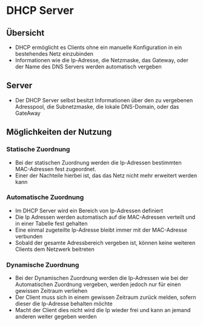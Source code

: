 # DHCP Server

## Übersicht

+ DHCP ermöglicht es Clients ohne ein manuelle Konfiguration in ein bestehendes Netz einzubinden
+ Informationen wie die Ip-Adresse, die Netzmaske, das Gateway, oder der Name des DNS Servers werden automatisch vergeben

## Server
+ Der DHCP Server selbst besitzt Informationen über den zu vergebenen Adresspool, die Subnetzmaske, die lokale DNS-Domain, oder das GateAway

## Möglichkeiten der Nutzung

### Statische Zuordnung

+ Bei der statischen Zuordnung werden die Ip-Adressen bestimmten MAC-Adressen fest zugeordnet.
+ Einer der Nachteile hierbei ist, das das Netz nicht mehr erweitert werden kann

### Automatische Zuordnung

+ Im DHCP Server wird ein Bereich von Ip-Adressen definiert
+ Die Ip Adressen werden automatisch auf die MAC-Adressen verteilt und in einer Tabelle fest gehalten
+ Eine einmal zugeteilte Ip-Adresse bleibt immer mit der MAC-Adresse verbunden
+ Sobald der gesamte Adressbereich vergeben ist, können keine weiteren Clients dem Netzwerk beitreten

### Dynamische Zuordnung

+ Bei der Dynamischen Zuordnung werden die Ip-Adressen wie bei der Automatischen Zuordnung vergeben, werden jedoch nur für einen gewissen Zeitraum verliehen
+ Der Client muss sich in einem gewissen Zeitraum zurück melden, sofern dieser die Ip-Adresse behalten möchte
+ Macht der Client dies nicht wird die Ip wieder frei und kann an jemand anderen weiter gegeben werden